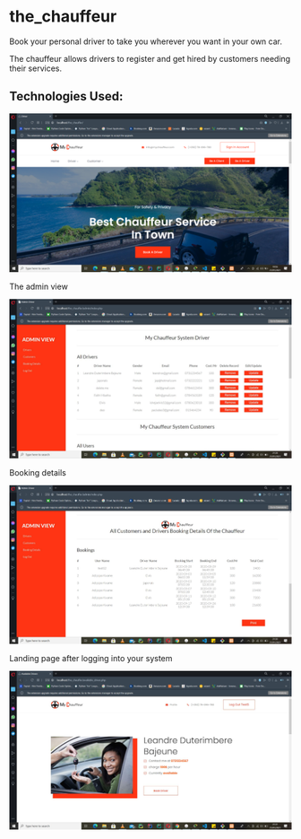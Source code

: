 # the_chauffeur #

Book your personal driver to take you wherever you want in your own car.

The chauffeur allows drivers to register and get hired by customers needing their services.

## Technologies Used: ##



![home_page_image](https://github.com/ADeogratias/the_chauffeur/blob/master/img/the%20chauffeurimg1.png)

The admin view

![admin_view_page](https://github.com/ADeogratias/the_chauffeur/blob/master/img/the%20chauffeurimg2.JPG)

Booking details

![booking_details](https://github.com/ADeogratias/the_chauffeur/blob/master/img/the%20chauffeurimg3.JPG)

Landing page after logging into your system

![login_landing_page](https://github.com/ADeogratias/the_chauffeur/blob/master/img/the%20chauffeurimg4.JPG)
